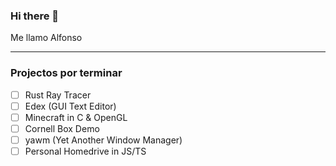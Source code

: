 ### Hi there 👋

Me llamo Alfonso

<!--
**Alfurtx/Alfurtx** is a ✨ _special_ ✨ repository because its `README.md` (this file) appears on your GitHub profile.

Here are some ideas to get you started:

- 🔭 I’m currently working on ...
- 🌱 I’m currently learning ...
- 👯 I’m looking to collaborate on ...
- 🤔 I’m looking for help with ...
- 💬 Ask me about ...
- 📫 How to reach me: ...
- 😄 Pronouns: ...
- ⚡ Fun fact: ...
-->

---

### Projectos por terminar
- [ ] Rust Ray Tracer
- [ ] Edex (GUI Text Editor)
- [ ] Minecraft in C & OpenGL
- [ ] Cornell Box Demo
- [ ] yawm (Yet Another Window Manager)
- [ ] Personal Homedrive in JS/TS 
